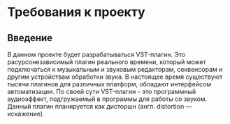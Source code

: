 # Требования к проекту
## Введение
В данном проекте будет разрабатываться VST-плагин. Это расурсонезависимый плагин реального времени, который может подключаться к музыкальным и звуковым редакторам, секвенсорам и другим устройствам обработки звука. В настоящее время существуют тысячи плагинов для различных платформ, обладают интерфейсом автоматизации. По своей сути VST-плагин - это программный аудиоэффект, подгружаемый в программы для работы со звуком. Данный плагин планируется как дисторшн (англ. distortion — искажение). 

